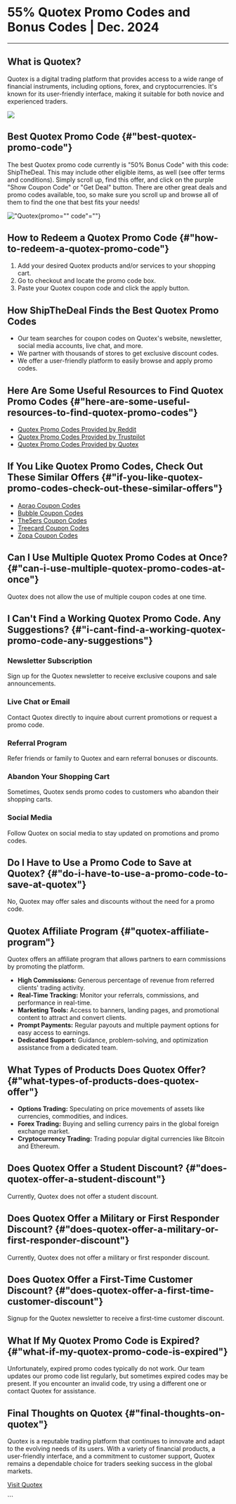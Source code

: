 # 55% Quotex Promo Codes and Bonus Codes \| Dec. 2024

------------------------------------------------------------------------

## What is Quotex?

Quotex is a digital trading platform that provides access to a wide
range of financial instruments, including options, forex, and
cryptocurrencies. It\'s known for its user-friendly interface, making it
suitable for both novice and experienced traders.

[![](https://static.quotex.io/files/4_en/300_250.jpg)](https://traff.sbs/brokerqxlid)

## Best Quotex Promo Code {#"best-quotex-promo-code"}

The best Quotex promo code currently is "50% Bonus Code" with this
code: ShipTheDeal. This may include other eligible items, as well (see
offer terms and conditions). Simply scroll up, find this offer, and
click on the purple "Show Coupon Code" or "Get Deal" button. There are
other great deals and promo codes available, too, so make sure you
scroll up and browse all of them to find the one that best fits your
needs!

!["Quotex](\%22https://shipthedeal.com//assets/uploads/stores_content/quotex%20promo%20code.png\%22){promo=""
code"=""}

## How to Redeem a Quotex Promo Code {#"how-to-redeem-a-quotex-promo-code"}

1.  Add your desired Quotex products and/or services to your shopping
    cart.
2.  Go to checkout and locate the promo code box.
3.  Paste your Quotex coupon code and click the apply button.

## How ShipTheDeal Finds the Best Quotex Promo Codes

-   Our team searches for coupon codes on Quotex\'s website, newsletter,
    social media accounts, live chat, and more.
-   We partner with thousands of stores to get exclusive discount codes.
-   We offer a user-friendly platform to easily browse and apply promo
    codes.

## Here Are Some Useful Resources to Find Quotex Promo Codes {#"here-are-some-useful-resources-to-find-quotex-promo-codes"}

-   [Quotex Promo Codes Provided by
    Reddit](\%22https://www.reddit.com/search/?q=quotex+promo+code&type=link&cId=1e2056ed-4cf9-48ba-b4bd-dae9f948f59c&iId=0bfa96ac-e244-40e2-ac02-b6cb3cddcc34\%22)
-   [Quotex Promo Codes Provided by
    Trustpilot](\%22https://www.trustpilot.com/review/qxbroker.com\%22)
-   [Quotex Promo Codes Provided by
    Quotex](\%22https://qxbroker.com/\%22)

## If You Like Quotex Promo Codes, Check Out These Similar Offers {#"if-you-like-quotex-promo-codes-check-out-these-similar-offers"}

-   [Aprao Coupon
    Codes](\%22https://shipthedeal.com/store/aprao-coupon\%22)
-   [Bubble Coupon
    Codes](\%22https://shipthedeal.com/store/bubble-coupon\%22)
-   [The5ers Coupon
    Codes](\%22https://shipthedeal.com/store/the5ers-coupon\%22)
-   [Treecard Coupon
    Codes](\%22https://shipthedeal.com/store/treecard-coupon\%22)
-   [Zopa Coupon
    Codes](\%22https://shipthedeal.com/store/zopa-coupon\%22)

## Can I Use Multiple Quotex Promo Codes at Once? {#"can-i-use-multiple-quotex-promo-codes-at-once"}

Quotex does not allow the use of multiple coupon codes at one time.

## I Can\'t Find a Working Quotex Promo Code. Any Suggestions? {#"i-cant-find-a-working-quotex-promo-code-any-suggestions"}

### Newsletter Subscription

Sign up for the Quotex newsletter to receive exclusive coupons and sale
announcements.

### Live Chat or Email

Contact Quotex directly to inquire about current promotions or request a
promo code.

### Referral Program

Refer friends or family to Quotex and earn referral bonuses or
discounts.

### Abandon Your Shopping Cart

Sometimes, Quotex sends promo codes to customers who abandon their
shopping carts.

### Social Media

Follow Quotex on social media to stay updated on promotions and promo
codes.

## Do I Have to Use a Promo Code to Save at Quotex? {#"do-i-have-to-use-a-promo-code-to-save-at-quotex"}

No, Quotex may offer sales and discounts without the need for a promo
code.

## Quotex Affiliate Program {#"quotex-affiliate-program"}

Quotex offers an affiliate program that allows partners to earn
commissions by promoting the platform.

-   **High Commissions:** Generous percentage of revenue from referred
    clients\' trading activity.
-   **Real-Time Tracking:** Monitor your referrals, commissions, and
    performance in real-time.
-   **Marketing Tools:** Access to banners, landing pages, and
    promotional content to attract and convert clients.
-   **Prompt Payments:** Regular payouts and multiple payment options
    for easy access to earnings.
-   **Dedicated Support:** Guidance, problem-solving, and optimization
    assistance from a dedicated team.

## What Types of Products Does Quotex Offer? {#"what-types-of-products-does-quotex-offer"}

-   **Options Trading:** Speculating on price movements of assets like
    currencies, commodities, and indices.
-   **Forex Trading:** Buying and selling currency pairs in the global
    foreign exchange market.
-   **Cryptocurrency Trading:** Trading popular digital currencies like
    Bitcoin and Ethereum.

## Does Quotex Offer a Student Discount? {#"does-quotex-offer-a-student-discount"}

Currently, Quotex does not offer a student discount.

## Does Quotex Offer a Military or First Responder Discount? {#"does-quotex-offer-a-military-or-first-responder-discount"}

Currently, Quotex does not offer a military or first responder discount.

## Does Quotex Offer a First-Time Customer Discount? {#"does-quotex-offer-a-first-time-customer-discount"}

Signup for the Quotex newsletter to receive a first-time customer
discount.

## What If My Quotex Promo Code is Expired? {#"what-if-my-quotex-promo-code-is-expired"}

Unfortunately, expired promo codes typically do not work. Our team
updates our promo code list regularly, but sometimes expired codes may
be present. If you encounter an invalid code, try using a different one
or contact Quotex for assistance.

## Final Thoughts on Quotex {#"final-thoughts-on-quotex"}

Quotex is a reputable trading platform that continues to innovate and
adapt to the evolving needs of its users. With a variety of financial
products, a user-friendly interface, and a commitment to customer
support, Quotex remains a dependable choice for traders seeking success
in the global markets.

[Visit Quotex](\%22https://traff.sbs/brokerqxsignup\%22)

\`\`\`

